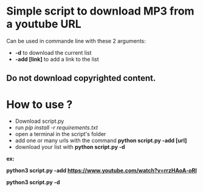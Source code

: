 # Simple script to download MP3 from a youtube URL

Can be used in commande line with these 2 arguments:
- **-d** to download the current list
- **-add [link]** to add a link to the list

## Do not download copyrighted content.

# How to use ?
- Download script.py
- run *pip install -r requirements.txt*
- open a terminal in the script's folder
- add one or many urls with the command **python script.py -add [url]**
- download your list with **python script.py -d**

**ex:**

**python3 script.py -add https://www.youtube.com/watch?v=rrzHAoA-oRI**

**python3 script.py -d**
